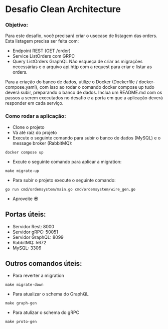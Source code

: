 # Desafio Clean Architecture

### Objetivo: 
Para este desafio, você precisará criar o usecase de listagem das orders.
Esta listagem precisa ser feita com:
- Endpoint REST (GET /order)
- Service ListOrders com GRPC
- Query ListOrders GraphQL
Não esqueça de criar as migrações necessárias e o arquivo api.http com a request para criar e listar as orders.

Para a criação do banco de dados, utilize o Docker (Dockerfile / docker-compose.yaml), com isso ao rodar o comando docker compose up tudo deverá subir, preparando o banco de dados.
Inclua um README.md com os passos a serem executados no desafio e a porta em que a aplicação deverá responder em cada serviço.

### Como rodar a aplicação:
- Clone o projeto
- Vá até raiz do projeto
- Execute o seguinte comando para subir o banco de dados (MySQL) e o message broker (RabbitMQ):
```
docker compose up
```
- Excute o seguinte comando para aplicar a migration:
```
make migrate-up
```
- Para subir o projeto execute o seguinte comando:
```
go run cmd/ordemsystem/main.go cmd/ordemsystem/wire_gen.go
```
- Aproveite 😎

## Portas úteis:
- Servidor Rest: 8000
- Servidor gRPC: 50051
- Servidor GraphQL: 8099
- RabbitMQ: 5672
- MySQL: 3306

## Outros comandos úteis:
- Para reverter a migration
```
make migrate-down
```
- Para atualizar o schema do GraphQL
```
make graph-gen
```
- Para atulizar o schema do gRPC
```
make proto-gen
```
